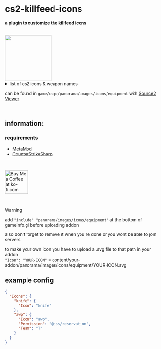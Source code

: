 # cs2-killfeed-icons
**a plugin to customize the killfeed icons**

<br>

<img src="https://cdn.discordapp.com/attachments/1039451649254629406/1269066381245026316/image.png?ex=66aeb5ab&is=66ad642b&hm=38a72215e9d50247a05216e04902612f90c7428f9a85ec544913069b22f1b940&" width="150">

<br>

<details>
<summary>list of cs2 icons & weapon names</summary>
ak47<br>
ammobox<br>
ammobox_threepack<br>
armor<br>
armor_helmet<br>
assaultsui<br>
assaultsuit_helmet_only<br>
aug<br>
awp<br>
axe<br>
bayonet<br>
bizon<br>
breachcharge<br>
breachcharge_projectile<br>
bumpmine<br>
c4<br>
clothing_hands<br>
controldrone<br>
customplayer<br>
cz75a<br>
deagle<br>
decoy<br>
defuser<br>
disconnect<br>
diversion<br>
dronegun<br>
elite<br>
famas<br>
firebomb<br>
fists<br>
fiveseven<br>
flair0<br>
flashbang<br>
flashbang_assist<br>
frag_grenade<br>
g3sg1<br>
galilar<br>
glock<br>
grenadepack<br>
grenadepack2<br>
hammer<br>
healthshot<br>
heavy_armor<br>
hegrenade<br>
helmet<br>
hkp2000<br>
incgrenade<br>
inferno<br>
kevlar<br>
knife<br>
knife_bowie<br>
knife_butterfly<br>
knife_canis<br>
knife_cord<br>
knife_css<br>
knife_falchion<br>
knife_flip<br>
knife_gut<br>
knife_gypsy_jackknife<br>
knife_karambit<br>
knife_kukri<br>
knife_m9_bayonet<br>
knife_outdoor<br>
knife_push<br>
knife_skeleton<br>
knife_stiletto<br>
knife_survival_bowie<br>
knife_t<br>
knife_tactical<br>
knife_twinblade<br>
knife_ursus<br>
knife_widowmaker<br>
knifegg<br>
m4a1<br>
m4a1_silencer<br>
m4a1_silencer_off<br>
m249<br>
mac10<br>
mag7<br>
melee<br>
molotov<br>
mp5sd<br>
mp7<br>
mp9<br>
negev<br>
nova<br>
p90<br>
p250<br>
p2000<br>
planted_c4<br>
planted_c4_survival<br>
prop_exploding_barrel<br>
radarjammer<br>
revolver<br>
sawedoff<br>
scar20<br>
sg556<br>
shield<br>
smokegrenade<br>
snowball<br>
spanner<br>
spray0<br>
ssg08<br>
stomp_damage<br>
tablet<br>
tagrenade<br>
taser<br>
tec9<br>
tripwirefire<br>
tripwirefire_projectile<br>
ump45<br>
usp_silencer<br>
usp_silencer_off<br>
xm1014<br>
zone_repulsor<br>
</details>

can be found in `game/csgo/panorama/images/icons/equipment` with [Source2 Viewer](https://valveresourceformat.github.io/) <br>


<br>

## information:

### requirements
- [MetaMod](https://cs2.poggu.me/metamod/installation)
- [CounterStrikeSharp](https://github.com/roflmuffin/CounterStrikeSharp)

<br>

<a href='https://ko-fi.com/G2G2Y3Z9R' target='_blank'><img style='border:0px; height:75px;' src='https://storage.ko-fi.com/cdn/brandasset/kofi_s_tag_dark.png?_gl=1*6vhavf*_gcl_au*MTIwNjcwMzM4OC4xNzE1NzA0NjM5*_ga*NjE5MjYyMjkzLjE3MTU3MDQ2MTM.*_ga_M13FZ7VQ2C*MTcyMjIwMDA2NS4xNy4xLjE3MjIyMDA0MDUuNjAuMC4w' border='0' alt='Buy Me a Coffee at ko-fi.com' /></a>

<br>

> [!WARNING]
> add `"include" "panorama/images/icons/equipment"` at the bottom of gameinfo.gi before uploading addon
>
> also don't forget to remove it when you're done or you wont be able to join servers

to make your own icon you have to upload a .svg file to that path in your addon <br>
`"Icon": "YOUR-ICON"` = content/your-addon/panorama/images/icons/equipment/YOUR-ICON.svg

## example config
```json
{
  "Icons": {
    "knife": {
      "Icon": "knife"
    },
    "awp": {
      "Icon": "awp",
      "Permission": "@css/reservation",
      "Team": "T"
    }
  }
}
```
